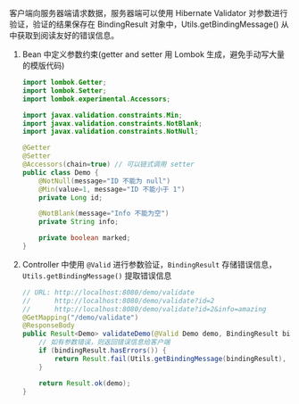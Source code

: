 客户端向服务器端请求数据，服务器端可以使用 Hibernate Validator 对参数进行验证，验证的结果保存在 BindingResult 对象中，Utils.getBindingMessage() 从中获取到阅读友好的错误信息。

1. Bean 中定义参数约束(getter and setter 用 Lombok 生成，避免手动写大量的模版代码)

   ```java
   import lombok.Getter;
   import lombok.Setter;
   import lombok.experimental.Accessors;

   import javax.validation.constraints.Min;
   import javax.validation.constraints.NotBlank;
   import javax.validation.constraints.NotNull;

   @Getter
   @Setter
   @Accessors(chain=true) // 可以链式调用 setter
   public class Demo {
       @NotNull(message="ID 不能为 null")
       @Min(value=1, message="ID 不能小于 1")
       private Long id;

       @NotBlank(message="Info 不能为空")
       private String info;

       private boolean marked;
   }
   ```

2. Controller 中使用 `@Valid` 进行参数验证，`BindingResult` 存储错误信息，`Utils.getBindingMessage()` 提取错误信息

   ```java
   // URL: http://localhost:8080/demo/validate
   //      http://localhost:8080/demo/validate?id=2
   //      http://localhost:8080/demo/validate?id=2&info=amazing
   @GetMapping("/demo/validate")
   @ResponseBody
   public Result<Demo> validateDemo(@Valid Demo demo, BindingResult bindingResult) {
       // 如有参数错误，则返回错误信息给客户端
       if (bindingResult.hasErrors()) {
           return Result.fail(Utils.getBindingMessage(bindingResult), null);
       }

       return Result.ok(demo);
   }
   ```

   ​
